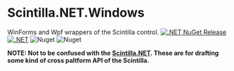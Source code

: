 # Scintilla.NET.Windows
WinForms and Wpf wrappers of the Scintilla control.
[![.NET NuGet Release](https://github.com/VPKSoft/Scintilla.NET.Windows/actions/workflows/nuget_release.yml/badge.svg)](https://github.com/VPKSoft/Scintilla.NET.Windows/actions/workflows/nuget_release.yml) [![.NET](https://github.com/VPKSoft/Scintilla.NET.Windows/actions/workflows/dotnet.yml/badge.svg)](https://github.com/VPKSoft/Scintilla.NET.Windows/actions/workflows/dotnet.yml) 
![Nuget](https://img.shields.io/nuget/v/Scintilla.NET.WinForms) ![Nuget](https://img.shields.io/nuget/v/Scintilla.NET.Wpf)

**NOTE: Not to be confused with the [Scintilla.NET](https://github.com/VPKSoft/Scintilla.NET). These are for drafting some kind of cross paltform API of the Scintilla.**
